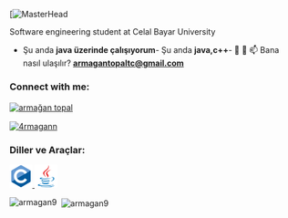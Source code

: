 [![MasterHead](http://avatars.mds.yandex.net/i?id=fd3fab716fe638f4541567fe702a7c8d90737ac9-11908978-images-thumbs&n=13)

Software engineering student at Celal Bayar University

- Şu anda **java üzerinde çalışıyorum**- Şu anda **java,c++**- 🔭 🌱 📫 Bana nasıl ulaşılır? **armagantopaltc@gmail.com**



<h3 align="left">Connect with me:</h3><p align="left">
<a href="https://linkedin.com/in/armağan topal" target="blank"><img align="center" src="https://raw.githubusercontent.com/rahuldkjain/github-profile-readme-generator/master/src/images/icons/Social/linked-in-alt.svg" alt="armağan topal" height="30" width="40" /></a>

<a href="https://instagram.com/4rmagann" target="blank"><img align="center" src="https://raw.githubusercontent.com/rahuldkjain/github-profile-readme-generator/master/src/images/icons/Social/instagram.svg" alt="4rmagann" height="30" width="40" /></a></p><h3 align="left">Diller ve Araçlar:</h3>



<p align="left"> <a href="https://www.cprogramming.com/" target="_blank" rel="noreferrer"> <img src="https://raw.githubusercontent.com/devicons/devicon/master/icons/c/c-original.svg" alt="c" width="40" height="40"/> </a> <a href="https://www.java.com" target="_blank" rel="noreferrer"> <img src="https://raw.githubusercontent.com/devicons/devicon/master/icons/java/java-original.svg" alt="java" width="40" height="40"/> </a> </p>

<p><img align="left" src="https://github-readme-stats.vercel.app/api/top-langs?username=armagan9&show_icons=true&locale=en&layout=compact" alt="armagan9" /></p><p>

&nbsp; <img align="center" src="https://github-readme-stats.vercel.app/api?username=armagan9&show_icons=true&locale=en" alt="armagan9" /></p>
